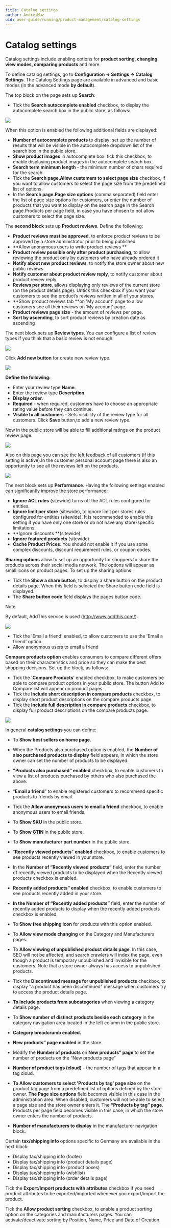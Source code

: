 ```yaml
---
title: Catalog settings
author: AndreiMaz
uid: user-guide/running/product-management/catalog-settings
---
```

# Catalog settings

Catalog settings include enabling options for **product sorting, changing view modes, comparing products** and more.

To define catalog settings, go to **Configuration → Settings → Catalog Settings**. The Catalog Settings page are available in advanced and basic modes (in the advanced mode **by default**).

The top block on the page sets up **Search**:

- Tick the **Search autocomplete enabled** checkbox, to display the autocomplete search box in the public store, as follows:

![](/user-guide/running/_static/search.png)

When this option is enabled the following additional fields are displayed:

- **Number of autocomplete products** to display: set up the number of results that will be visible in the autocomplete dropdown list of the search box in the public store.
- **Show product images** in autocomplete box: tick this checkbox, to enable displaying product images in the autocomplete search box.
- **Search term minimum length** - the minimum number of chars required for the search.
- Tick the **Search page.Allow customers to select page size** checkbox, if you want to allow customers to select the page size from the predefined list of options.
- In the **Search page.Page size options** (comma separated) field enter the list of page size options for customers, or enter the number of products that you want to display on the search page in the Search page.Products per page field, in case you have chosen to not allow customers to select the page size.

The **second block** sets up **Product reviews**. Define the following:

- **Product reviews must be approved**, to enforce product reviews to be approved by a store administrator prior to being published
- **Allow anonymous users to write product reviews **
- **Product review possible only after product purchasing**, to allow reviewing the product only by customers who have already ordered it
- **Notify about new product reviews**, to notify the store owner about new public reviews
- **Notify customer about product review reply**, to notify customer about product review reply
- **Reviews per store**, allows displaying only reviews of the current store (on the product details page). Untick this checkbox if you want your customers to see the product’s reviews written in all of your stores.
- **Show product reviews tab **on 'My account' page to allow customers see all their reviews on ‘My account’ page.
- **Product reviews page size** - the amount of reviews per page.
- **Sort by ascending**, to sort product reviews by creation date as ascending

The next block sets up **Review types**.  You can configure a list of review types if you think that a basic review is not enough.

![](/user-guide/running/_static/review_types.png)

Click **Add new button** for create new review type.

![](/user-guide/running/_static/quality_rating.PNG)

**Define the following:**
- Enter your  review type **Name**.
- Enter the review type **Description**.
- **Display order**.
- **Required** - when required, customers have to choose an appropriate rating value before they can continue.
- **Visible to all customers** - Sets visibility of the review type for all customers.
Click **Save** button,to add a new review type.

Now in the public store will be able to fill additional ratings on the product review page.

![](/user-guide/running/_static/product_reviews.PNG)

Also on this page you can see the left feedback of all customers (if this setting is active).In the customer personal account page there is also an opportunity to see all the reviews left on the products.

![](/user-guide/running/_static/my_account.PNG)

The next block sets up **Performance**. Having the following settings enabled can significantly improve the store performance:

- **Ignore ACL rules** (sitewide) turns off the ACL rules configured for entities.
- **Ignore limit per store** (sitewide), to ignore limit per stores rules configured for entities (sitewide). It is recommended to enable this setting if you have only one store or do not have any store-specific limitations.
- **Ignore discounts **(sitewide) 
- **Ignore featured products** (sitewide)
- **Cache Product Prices**. You should not enable it if you use some complex discounts, discount requirement rules, or coupon codes.

**Sharing options** allow to set up an opportunity for shoppers to share the products across their social media network. The options will appear as small icons on product pages. To set up the sharing options:

- Tick the **Show a share button**, to display a share button on the product details page. When this field is selected the Share button code field is displayed.
- The **Share button code** field displays the pages button code. 
>[!NOTE]
>By default, AddThis service is used (http://www.addthis.com/). 

![](/user-guide/running/_static/zzz.png)

- Tick the 'Email a friend' enabled, to allow customers to use the 'Email a friend' option.
- Allow anonymous users to email a friend
 
**Compare products option** enables consumers to compare different offers based on their characteristics and price so they can make the best shopping decisions. Set up the block, as follows:

- Tick the '**Compare Products**' enabled checkbox, to make customers be able to compare product options in your public store. The button Add to Compare list will appear on product pages.
- Tick the **Include short description in compare products** checkbox, to display short product descriptions on the compare products page.
- Tick the **Include full description in compare products** checkbox, to display full product descriptions on the compare products page.

![](/user-guide/running/_static/compare_product.png)

In general **catalog settings** you can define:


- To **Show best sellers on home page**.

- When the Products also purchased option is enabled, the **Number of also purchased products to display** field appears, in which the store owner can set the number of products to be displayed.

- **"Products also purchased” enabled** checkbox, to enable customers to view a list of products purchased by others who also purchased the above.

- “**Email a friend**” to enable registered customers to recommend specific products to friends by email.

- Tick the **Allow anonymous users to email a friend** checkbox, to enable anonymous users to email friends.

- To **Show SKU** in the public store.

- To **Show GTIN** in the public store.

- To **Show manufacturer part number** in the public store.

- “**Recently viewed products**” **enabled** checkbox, to enable customers to see products recently viewed in your store.

- In the **Number of “Recently viewed products”** field, enter the number of recently viewed products to be displayed when the Recently viewed products checkbox is enabled.

-  **Recently added products” enabled** checkbox, to enable customers to see products recently added in your store.

- **In the Number of “Recently added products”** field, enter the number of recently added products to display when the recently added products checkbox is enabled.

- To **Show free shipping icon** for products with this option enabled.

- To **Allow view mode changing** on the Category and Manufacturers pages.

- To **Allow viewing of unpublished product details page**. In this case, SEO will not be affected, and search crawlers will index the page, even though a product is temporary unpublished and invisible for the customers. Note that a store owner always has access to unpublished products.

- Tick the **Discontinued message for unpublished products** checkbox, to display "a product has been discontinued" message when customers try to access the product details page.

- **To Include products from subcategories** when viewing a category details page.

- To **Show number of distinct products beside each category** in the category navigation area located in the left column in the public store.

- **Category breadcrumb enabled.**

-  **New products” page enabled** in the store.

- Modify the **Number of products** on **New products” page** to set the number of products on the “New products page”

- **Number of product tags (cloud)** - the number of tags that appear in a tag cloud.

- **To Allow customers to select 'Products by tag' page size** on the product tag page from a predefined list of options defined by the store owner. **The Page size options** field becomes visible in this case in the administration area. When disabled, customers will not be able to select a page size and the store owner enters it. The **“Products by tag” page**. Products per page field becomes visible in this case, in which the store owner enters the number of products.
- **Number of manufacturers to display** in the manufacturer navigation block.

Certain **tax/shipping info** options specific to Germany are available in the next block:

- Display tax/shipping info (footer)
- Display tax/shipping info (product details page)
- Display tax/shipping info (product boxes)
- Display tax/shipping info (wishlist)
- Display tax/shipping info (order details page)

Tick the **Export/Import products with attributes** checkbox if you need product attributes to be exported/imported whenever you export/import the product.

Tick the **Allow product sorting** checkbox, to enable a product sorting option on the categories and manufacturers pages. You can activate/deactivate sorting by Position, Name, Price and Date of Creation.

